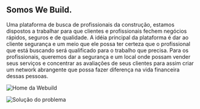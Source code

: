 ## Somos We Build.
Uma plataforma de busca de profissionais da construção, estamos dispostos a trabalhar para que clientes e profissionais fechem negócios rápidos, seguros e de qualidade.
A idéia principal da plataforma é dar ao cliente segurança e um meio que ele possa ter certeza que o profissional que está buscando será qualificado para o trabalho que precisa.
Para os profissionais, queremos dar a segurança e um local onde possam vender seus serviços e concentrar as avaliações de seus clientes para assim criar um network abrangente que possa fazer diferença na vida financeira dessas pessoas.

![Home da Webuild](https://github.com/Georg37/project-webuild/blob/master/WEBUILD%20VER1.jpg)

![Solução do problema](https://github.com/Georg37/project-webuild/blob/master/WEBUILD%20VER1.png)
